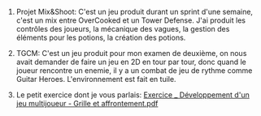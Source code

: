 1. Projet Mix&Shoot:
C'est un jeu produit durant un sprint d'une semaine, c'est un mix entre OverCooked et un Tower Defense.
J'ai produit les contrôles des joueurs, la mécanique des vagues, la gestion des éléments pour les potions, la création des potions.

2. TGCM:
C'est un jeu produit pour mon examen de deuxième, on nous avait demander de faire un jeu en 2D en tour par tour, donc quand le joueur rencontre un enemie, il y a un combat de jeu de rythme comme Guitar Heroes.
L'environnement est fait en tuile.

3. Le petit exercice dont je vous parlais:
[Exercice _ Développement d'un jeu multijoueur - Grille et affrontement.pdf](https://github.com/user-attachments/files/22027160/Exercice._.Developpement.d.un.jeu.multijoueur.-.Grille.et.affrontement.pdf)
